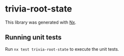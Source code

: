 # trivia-root-state

This library was generated with [Nx](https://nx.dev).

## Running unit tests

Run `nx test trivia-root-state` to execute the unit tests.
